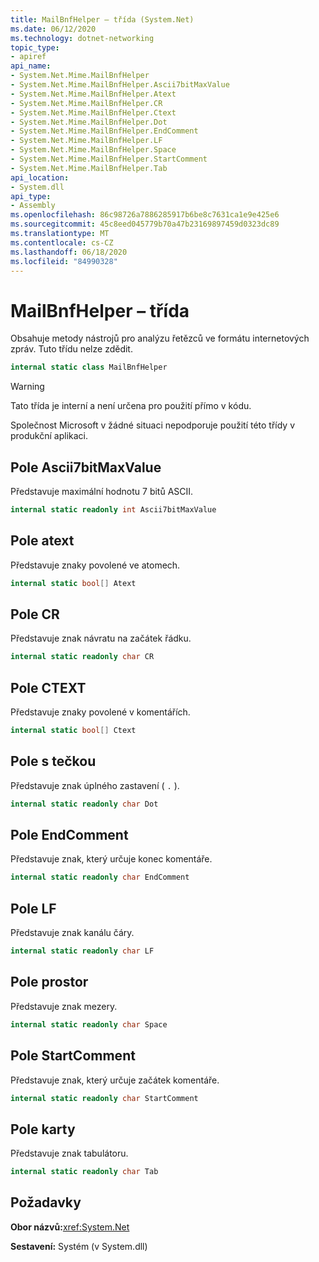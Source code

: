 ```yaml
---
title: MailBnfHelper – třída (System.Net)
ms.date: 06/12/2020
ms.technology: dotnet-networking
topic_type:
- apiref
api_name:
- System.Net.Mime.MailBnfHelper
- System.Net.Mime.MailBnfHelper.Ascii7bitMaxValue
- System.Net.Mime.MailBnfHelper.Atext
- System.Net.Mime.MailBnfHelper.CR
- System.Net.Mime.MailBnfHelper.Ctext
- System.Net.Mime.MailBnfHelper.Dot
- System.Net.Mime.MailBnfHelper.EndComment
- System.Net.Mime.MailBnfHelper.LF
- System.Net.Mime.MailBnfHelper.Space
- System.Net.Mime.MailBnfHelper.StartComment
- System.Net.Mime.MailBnfHelper.Tab
api_location:
- System.dll
api_type:
- Assembly
ms.openlocfilehash: 86c98726a7886285917b6be8c7631ca1e9e425e6
ms.sourcegitcommit: 45c8eed045779b70a47b23169897459d0323dc89
ms.translationtype: MT
ms.contentlocale: cs-CZ
ms.lasthandoff: 06/18/2020
ms.locfileid: "84990328"
---
```

# <a name="mailbnfhelper-class"></a>MailBnfHelper – třída

Obsahuje metody nástrojů pro analýzu řetězců ve formátu internetových zpráv. Tuto třídu nelze zdědit.

```csharp
internal static class MailBnfHelper
```

> [!WARNING]
> Tato třída je interní a není určena pro použití přímo v kódu.
>
> Společnost Microsoft v žádné situaci nepodporuje použití této třídy v produkční aplikaci.

## <a name="ascii7bitmaxvalue-field"></a>Pole Ascii7bitMaxValue

Představuje maximální hodnotu 7 bitů ASCII.

```csharp
internal static readonly int Ascii7bitMaxValue
```

## <a name="atext-field"></a>Pole atext

Představuje znaky povolené ve atomech.

```csharp
internal static bool[] Atext
```

## <a name="cr-field"></a>Pole CR

Představuje znak návratu na začátek řádku.

```csharp
internal static readonly char CR
```

## <a name="ctext-field"></a>Pole CTEXT

Představuje znaky povolené v komentářích.

```csharp
internal static bool[] Ctext
```

## <a name="dot-field"></a>Pole s tečkou

Představuje znak úplného zastavení ( `.` ).

```csharp
internal static readonly char Dot
```

## <a name="endcomment-field"></a>Pole EndComment

Představuje znak, který určuje konec komentáře.

```csharp
internal static readonly char EndComment
```

## <a name="lf-field"></a>Pole LF

Představuje znak kanálu čáry.

```csharp
internal static readonly char LF
```

## <a name="space-field"></a>Pole prostor

Představuje znak mezery.

```csharp
internal static readonly char Space
```

## <a name="startcomment-field"></a>Pole StartComment

Představuje znak, který určuje začátek komentáře.

```csharp
internal static readonly char StartComment
```

## <a name="tab-field"></a>Pole karty

Představuje znak tabulátoru.

```csharp
internal static readonly char Tab
```

## <a name="requirements"></a>Požadavky

**Obor názvů:**<xref:System.Net>

**Sestavení:** Systém (v System.dll)
